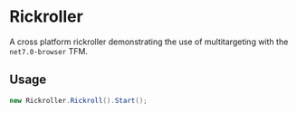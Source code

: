 # Rickroller

A cross platform rickroller demonstrating the use of multitargeting with the `net7.0-browser` TFM.

## Usage

```cs
new Rickroller.Rickroll().Start();
```